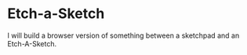 # Etch-a-Sketch
I will build a browser version of something between a sketchpad and an Etch-A-Sketch.
